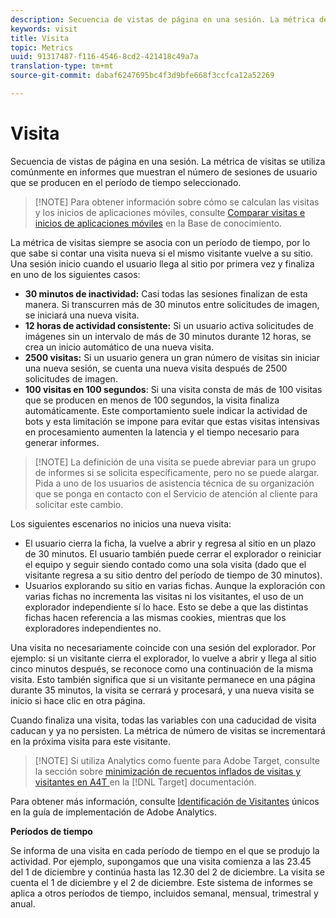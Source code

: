 ```yaml
---
description: Secuencia de vistas de página en una sesión. La métrica de visitas se utiliza comúnmente en informes que muestran el número de sesiones de usuario que se producen en el período de tiempo seleccionado.
keywords: visit
title: Visita
topic: Metrics
uuid: 91317487-f116-4546-8cd2-421418c49a7a
translation-type: tm+mt
source-git-commit: dabaf6247695bc4f3d9bfe668f3ccfca12a52269

---
```



# Visita

Secuencia de vistas de página en una sesión. La métrica de visitas se utiliza comúnmente en informes que muestran el número de sesiones de usuario que se producen en el período de tiempo seleccionado.

>[!NOTE] Para obtener información sobre cómo se calculan las visitas y los inicios de aplicaciones móviles, consulte [Comparar visitas e inicios de aplicaciones móviles](https://helpx.adobe.com/es/analytics/kb/compare-visits-and-mobile-app-launches.html) en la Base de conocimiento.

La métrica de visitas siempre se asocia con un período de tiempo, por lo que sabe si contar una visita nueva si el mismo visitante vuelve a su sitio. Una sesión inicio cuando el usuario llega al sitio por primera vez y finaliza en uno de los siguientes casos:

* **30 minutos de inactividad:** Casi todas las sesiones finalizan de esta manera. Si transcurren más de 30 minutos entre solicitudes de imagen, se iniciará una nueva visita.
* **12 horas de actividad consistente:** Si un usuario activa solicitudes de imágenes sin un intervalo de más de 30 minutos durante 12 horas, se crea un inicio automático de una nueva visita.
* **2500 visitas:** Si un usuario genera un gran número de visitas sin iniciar una nueva sesión, se cuenta una nueva visita después de 2500 solicitudes de imagen.
* **100 visitas en 100 segundos**: Si una visita consta de más de 100 visitas que se producen en menos de 100 segundos, la visita finaliza automáticamente. Este comportamiento suele indicar la actividad de bots y esta limitación se impone para evitar que estas visitas intensivas en procesamiento aumenten la latencia y el tiempo necesario para generar informes.

>[!NOTE] La definición de una visita se puede abreviar para un grupo de informes si se solicita específicamente, pero no se puede alargar. Pida a uno de los usuarios de asistencia técnica de su organización que se ponga en contacto con el Servicio de atención al cliente para solicitar este cambio.

Los siguientes escenarios no inicios una nueva visita:

* El usuario cierra la ficha, la vuelve a abrir y regresa al sitio en un plazo de 30 minutos. El usuario también puede cerrar el explorador o reiniciar el equipo y seguir siendo contado como una sola visita (dado que el visitante regresa a su sitio dentro del período de tiempo de 30 minutos).
* Usuarios explorando su sitio en varias fichas. Aunque la exploración con varias fichas no incrementa las visitas ni los visitantes, el uso de un explorador independiente sí lo hace. Esto se debe a que las distintas fichas hacen referencia a las mismas cookies, mientras que los exploradores independientes no.

Una visita no necesariamente coincide con una sesión del explorador. Por ejemplo: si un visitante cierra el explorador, lo vuelve a abrir y llega al sitio cinco minutos después, se reconoce como una continuación de la misma visita. Esto también significa que si un visitante permanece en una página durante 35 minutos, la visita se cerrará y procesará, y una nueva visita se inicio si hace clic en otra página.

Cuando finaliza una visita, todas las variables con una caducidad de visita caducan y ya no persisten. La métrica de número de visitas se incrementará en la próxima visita para este visitante.

>[!NOTE] Si utiliza Analytics como fuente para Adobe Target, consulte la sección sobre [minimización de recuentos inflados de visitas y visitantes en A4T ](https://marketing.adobe.com/resources/help/es_ES/target/a4t/minimizing-inflated-visit-and-visitor-counts-a4t.html) en la [!DNL Target] documentación.

Para obtener más información, consulte [Identificación de Visitantes](https://marketing.adobe.com/resources/help/es_ES/sc/implement/visid_overview.html) únicos en la guía de implementación de Adobe Analytics.

**Períodos de tiempo**

Se informa de una visita en cada período de tiempo en el que se produjo la actividad. Por ejemplo, supongamos que una visita comienza a las 23.45 del 1 de diciembre y continúa hasta las 12.30 del 2 de diciembre. La visita se cuenta el 1 de diciembre y el 2 de diciembre. Este sistema de informes se aplica a otros períodos de tiempo, incluidos semanal, mensual, trimestral y anual.
